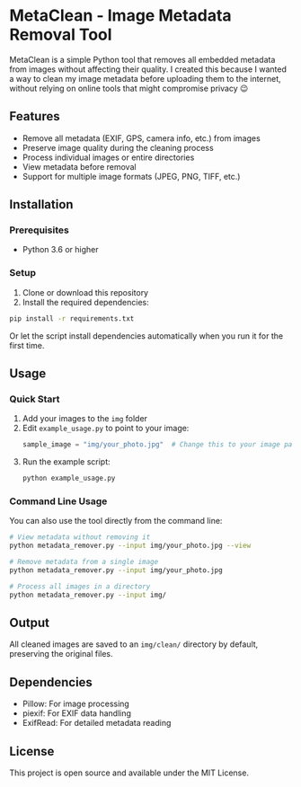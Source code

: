 <!-- markdownlint-disable-->

# MetaClean - Image Metadata Removal Tool

MetaClean is a simple Python tool that removes all embedded metadata from images without affecting their quality. I created this because I wanted a way to clean my image metadata before uploading them to the internet, without relying on online tools that might compromise privacy 😉

## Features

- Remove all metadata (EXIF, GPS, camera info, etc.) from images
- Preserve image quality during the cleaning process
- Process individual images or entire directories
- View metadata before removal
- Support for multiple image formats (JPEG, PNG, TIFF, etc.)

## Installation

### Prerequisites

- Python 3.6 or higher

### Setup

1. Clone or download this repository
2. Install the required dependencies:

```bash
pip install -r requirements.txt
```

Or let the script install dependencies automatically when you run it for the first time.

## Usage

### Quick Start

1. Add your images to the `img` folder
2. Edit `example_usage.py` to point to your image:
   ```python
   sample_image = "img/your_photo.jpg"  # Change this to your image path
   ```
3. Run the example script:
   ```bash
   python example_usage.py
   ```

### Command Line Usage

You can also use the tool directly from the command line:

```bash
# View metadata without removing it
python metadata_remover.py --input img/your_photo.jpg --view

# Remove metadata from a single image
python metadata_remover.py --input img/your_photo.jpg

# Process all images in a directory
python metadata_remover.py --input img/
```

## Output

All cleaned images are saved to an `img/clean/` directory by default, preserving the original files.

## Dependencies

- Pillow: For image processing
- piexif: For EXIF data handling
- ExifRead: For detailed metadata reading

## License

This project is open source and available under the MIT License.
